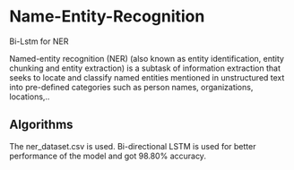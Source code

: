 # Name-Entity-Recognition
Bi-Lstm for NER

Named-entity recognition (NER) (also known as entity identification, entity chunking and entity extraction) is a subtask of information extraction that seeks to locate and classify named entities mentioned in unstructured text into pre-defined categories such as person names, organizations, locations,..

## Algorithms
The ner_dataset.csv is used.
Bi-directional LSTM is used for better performance of the model and got 98.80% accuracy.


